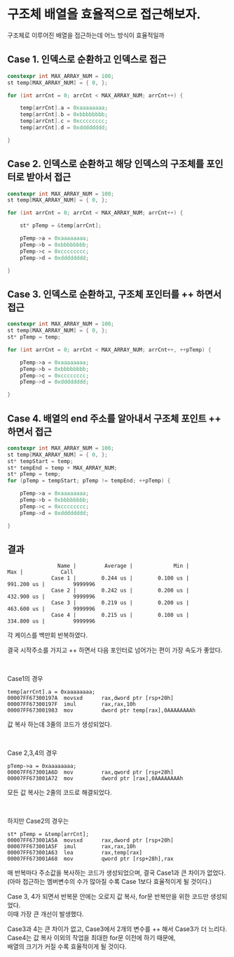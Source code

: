 # 구조체 배열을 효율적으로 접근해보자.
구조체로 이루어진 배열을 접근하는데 어느 방식이 효율적일까

## Case 1. 인덱스로 순환하고 인덱스로 접근

```C++
constexpr int MAX_ARRAY_NUM = 100;
st temp[MAX_ARRAY_NUM] = { 0, };

for (int arrCnt = 0; arrCnt < MAX_ARRAY_NUM; arrCnt++) {

    temp[arrCnt].a = 0xaaaaaaaa;
    temp[arrCnt].b = 0xbbbbbbbb;
    temp[arrCnt].c = 0xcccccccc;
    temp[arrCnt].d = 0xdddddddd;

}

```

## Case 2. 인덱스로 순환하고 해당 인덱스의 구조체를 포인터로 받아서 접근

```C++
constexpr int MAX_ARRAY_NUM = 100;
st temp[MAX_ARRAY_NUM] = { 0, };

for (int arrCnt = 0; arrCnt < MAX_ARRAY_NUM; arrCnt++) {

    st* pTemp = &temp[arrCnt];

    pTemp->a = 0xaaaaaaaa;
    pTemp->b = 0xbbbbbbbb;
    pTemp->c = 0xcccccccc;
    pTemp->d = 0xdddddddd;

}
```

## Case 3. 인덱스로 순환하고, 구조체 포인터를 ++ 하면서 접근

```C++
constexpr int MAX_ARRAY_NUM = 100;
st temp[MAX_ARRAY_NUM] = { 0, };
st* pTemp = temp;

for (int arrCnt = 0; arrCnt < MAX_ARRAY_NUM; arrCnt++, ++pTemp) {

    pTemp->a = 0xaaaaaaaa;
    pTemp->b = 0xbbbbbbbb;
    pTemp->c = 0xcccccccc;
    pTemp->d = 0xdddddddd;

}
```

## Case 4. 배열의 end 주소를 알아내서 구조체 포인트 ++ 하면서 접근

```C++
constexpr int MAX_ARRAY_NUM = 100;
st temp[MAX_ARRAY_NUM] = { 0, };
st* tempStart = temp;
st* tempEnd = temp + MAX_ARRAY_NUM;
st* pTemp = temp;
for (pTemp = tempStart; pTemp != tempEnd; ++pTemp) {

    pTemp->a = 0xaaaaaaaa;
    pTemp->b = 0xbbbbbbbb;
    pTemp->c = 0xcccccccc;
    pTemp->d = 0xdddddddd;

}
```



## 결과

                    Name |         Average |             Min |             Max |            Call 
                  Case 1 |        0.244 us |        0.100 us |      991.200 us |         9999996 
                  Case 2 |        0.242 us |        0.200 us |      432.900 us |         9999996 
                  Case 3 |        0.219 us |        0.200 us |      463.600 us |         9999996 
                  Case 4 |        0.215 us |        0.100 us |      334.800 us |         9999996 


각 케이스를 백만회 반복하였다.<br>

결국 시작주소를 가지고 ++ 하면서 다음 포인터로 넘어가는 편이 가장 속도가 좋았다.<br>

<br>

Case1의 경우 <br>

    temp[arrCnt].a = 0xaaaaaaaa;
    00007FF67300197A  movsxd      rax,dword ptr [rsp+20h]  
    00007FF67300197F  imul        rax,rax,10h  
    00007FF673001983  mov         dword ptr temp[rax],0AAAAAAAAh  

값 복사 하는데 3줄의 코드가 생성되었다.<br>

<br>

Case 2,3,4의 경우<br>

    pTemp->a = 0xaaaaaaaa;
    00007FF673001A6D  mov         rax,qword ptr [rsp+28h]  
    00007FF673001A72  mov         dword ptr [rax],0AAAAAAAAh  

모든 값 복사는 2줄의 코드로 해결되었다.<br>

<br>

하지만 Case2의 경우는<br>

    st* pTemp = &temp[arrCnt];
    00007FF673001A5A  movsxd      rax,dword ptr [rsp+20h]  
    00007FF673001A5F  imul        rax,rax,10h  
    00007FF673001A63  lea         rax,temp[rax]  
    00007FF673001A68  mov         qword ptr [rsp+28h],rax  

매 반복마다 주소값을 복사하는 코드가 생성되었으며, 결국 Case1과 큰 차이가 없었다.<br>
(아마 접근하는 멤버변수의 수가 많아질 수록 Case 1보다 효율적이게 될 것이다.)<br>

Case 3, 4가 되면서 반복문 안에는 오로지 값 복사, for문 반복만을 위한 코드만 생성되었다.<br>
이때 가장 큰 개선이 발생했다.<br>

Case3과 4는 큰 차이가 없고, Case3에서 2개의 변수를 ++ 해서 Case3가 더 느리다.<br>
Case4는 값 복사 이외의 작업을 최대한 for문 이전에 하기 때문에,<br>
배열의 크기가 커질 수록 효율적이게 될 것이다.<br>

